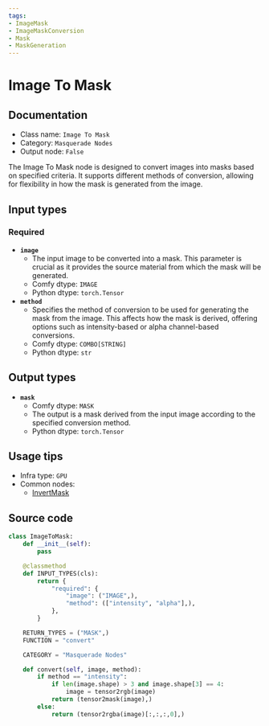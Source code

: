 ```yaml
---
tags:
- ImageMask
- ImageMaskConversion
- Mask
- MaskGeneration
---
```


# Image To Mask
## Documentation
- Class name: `Image To Mask`
- Category: `Masquerade Nodes`
- Output node: `False`

The Image To Mask node is designed to convert images into masks based on specified criteria. It supports different methods of conversion, allowing for flexibility in how the mask is generated from the image.
## Input types
### Required
- **`image`**
    - The input image to be converted into a mask. This parameter is crucial as it provides the source material from which the mask will be generated.
    - Comfy dtype: `IMAGE`
    - Python dtype: `torch.Tensor`
- **`method`**
    - Specifies the method of conversion to be used for generating the mask from the image. This affects how the mask is derived, offering options such as intensity-based or alpha channel-based conversions.
    - Comfy dtype: `COMBO[STRING]`
    - Python dtype: `str`
## Output types
- **`mask`**
    - Comfy dtype: `MASK`
    - The output is a mask derived from the input image according to the specified conversion method.
    - Python dtype: `torch.Tensor`
## Usage tips
- Infra type: `GPU`
- Common nodes:
    - [InvertMask](../../Comfy/Nodes/InvertMask.md)



## Source code
```python
class ImageToMask:
    def __init__(self):
        pass

    @classmethod
    def INPUT_TYPES(cls):
        return {
            "required": {
                "image": ("IMAGE",),
                "method": (["intensity", "alpha"],),
            },
        }

    RETURN_TYPES = ("MASK",)
    FUNCTION = "convert"

    CATEGORY = "Masquerade Nodes"

    def convert(self, image, method):
        if method == "intensity":
            if len(image.shape) > 3 and image.shape[3] == 4:
                image = tensor2rgb(image)
            return (tensor2mask(image),)
        else:
            return (tensor2rgba(image)[:,:,:,0],)

```
